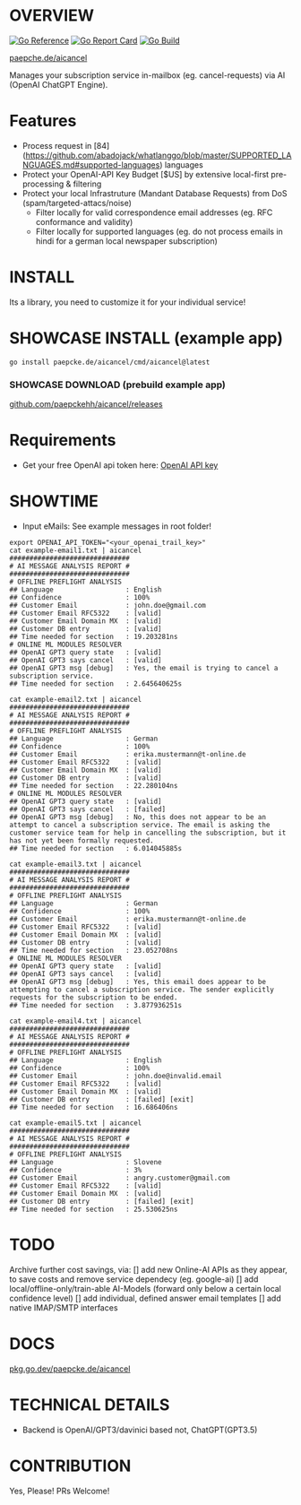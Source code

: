 # OVERVIEW
[![Go Reference](https://pkg.go.dev/badge/paepcke.de/aicancel.svg)](https://pkg.go.dev/paepcke.de/aicancel) [![Go Report Card](https://goreportcard.com/badge/paepcke.de/aicancel)](https://goreportcard.com/report/paepcke.de/aicancel) [![Go Build](https://github.com/paepckehh/aicancel/actions/workflows/golang.yml/badge.svg)](https://github.com/paepckehh/aicancel/actions/workflows/golang.yml)

[paepche.de/aicancel](https://paepcke.de/aicancel) 

Manages your subscription service in-mailbox (eg. cancel-requests) via AI (OpenAI ChatGPT Engine).

# Features

* Process request in [84] (https://github.com/abadojack/whatlanggo/blob/master/SUPPORTED_LANGUAGES.md#supported-languages) languages 
* Protect your OpenAI-API Key Budget [$US] by extensive local-first pre-processing & filtering
* Protect your local Infrastruture (Mandant Database Requests) from DoS (spam/targeted-attacs/noise)
	* Filter locally for valid correspondence email addresses (eg. RFC conformance and validity)
	* Filter locally for supported languages (eg. do not process emails in hindi for a german local newspaper subscription)
	
# INSTALL

Its a library, you need to customize it for your individual service!

# SHOWCASE INSTALL (example app)

```
go install paepcke.de/aicancel/cmd/aicancel@latest
```

### SHOWCASE DOWNLOAD (prebuild example app)

[github.com/paepckehh/aicancel/releases](https://github.com/paepckehh/aicancel/releases)

# Requirements

* Get your free OpenAI api token here: [OpenAI API key](https://openai.com/api)

# SHOWTIME

* Input eMails: See example messages in root folder!

```Shell 
export OPENAI_API_TOKEN="<your_openai_trail_key>"
cat example-email1.txt | aicancel
##############################
# AI MESSAGE ANALYSIS REPORT #
##############################
# OFFLINE PREFLIGHT ANALYSIS
## Language                  : English
## Confidence                : 100%
## Customer Email            : john.doe@gmail.com
## Customer Email RFC5322    : [valid]
## Customer Email Domain MX  : [valid]
## Customer DB entry         : [valid]
## Time needed for section   : 19.203281ns
# ONLINE ML MODULES RESOLVER 
## OpenAI GPT3 query state   : [valid]
## OpenAI GPT3 says cancel   : [valid]
## OpenAI GPT3 msg [debug]   : Yes, the email is trying to cancel a subscription service.
## Time needed for section   : 2.645640625s

cat example-email2.txt | aicancel
##############################
# AI MESSAGE ANALYSIS REPORT #
##############################
# OFFLINE PREFLIGHT ANALYSIS
## Language                  : German
## Confidence                : 100%
## Customer Email            : erika.mustermann@t-online.de
## Customer Email RFC5322    : [valid]
## Customer Email Domain MX  : [valid]
## Customer DB entry         : [valid]
## Time needed for section   : 22.280104ns
# ONLINE ML MODULES RESOLVER 
## OpenAI GPT3 query state   : [valid]
## OpenAI GPT3 says cancel   : [failed]
## OpenAI GPT3 msg [debug]   : No, this does not appear to be an attempt to cancel a subscription service. The email is asking the customer service team for help in cancelling the subscription, but it has not yet been formally requested.
## Time needed for section   : 6.014045885s

cat example-email3.txt | aicancel
##############################
# AI MESSAGE ANALYSIS REPORT #
##############################
# OFFLINE PREFLIGHT ANALYSIS
## Language                  : German
## Confidence                : 100%
## Customer Email            : erika.mustermann@t-online.de
## Customer Email RFC5322    : [valid]
## Customer Email Domain MX  : [valid]
## Customer DB entry         : [valid]
## Time needed for section   : 23.052708ns
# ONLINE ML MODULES RESOLVER 
## OpenAI GPT3 query state   : [valid]
## OpenAI GPT3 says cancel   : [valid]
## OpenAI GPT3 msg [debug]   : Yes, this email does appear to be attempting to cancel a subscription service. The sender explicitly requests for the subscription to be ended.
## Time needed for section   : 3.877936251s

cat example-email4.txt | aicancel
##############################
# AI MESSAGE ANALYSIS REPORT #
##############################
# OFFLINE PREFLIGHT ANALYSIS
## Language                  : English
## Confidence                : 100%
## Customer Email            : john.doe@invalid.email
## Customer Email RFC5322    : [valid]
## Customer Email Domain MX  : [valid]
## Customer DB entry         : [failed] [exit]
## Time needed for section   : 16.686406ns

cat example-email5.txt | aicancel
##############################
# AI MESSAGE ANALYSIS REPORT #
##############################
# OFFLINE PREFLIGHT ANALYSIS
## Language                  : Slovene
## Confidence                : 3%
## Customer Email            : angry.customer@gmail.com
## Customer Email RFC5322    : [valid]
## Customer Email Domain MX  : [valid]
## Customer DB entry         : [failed] [exit]
## Time needed for section   : 25.530625ns

```

# TODO 

Archive further cost savings, via:
[] add new Online-AI APIs as they appear, to save costs and remove service dependecy (eg. google-ai)
[] add local/offline-only/train-able AI-Models (forward only below a certain local confidence level)
[] add individual, defined answer email templates
[] add native IMAP/SMTP interfaces

# DOCS

[pkg.go.dev/paepcke.de/aicancel](https://pkg.go.dev/paepcke.de/aicancel)

# TECHNICAL DETAILS

* Backend is OpenAI/GPT3/davinici based not, ChatGPT(GPT3.5) 

# CONTRIBUTION

Yes, Please! PRs Welcome! 


